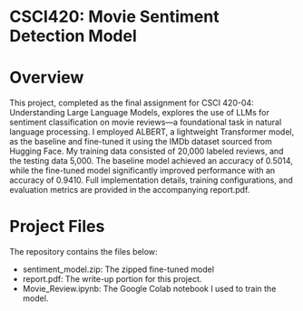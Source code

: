 # CSCI420: Movie Sentiment Detection Model



# **Overview** 
This project, completed as the final assignment for CSCI 420-04: Understanding Large Language Models, explores the use of LLMs for sentiment classification on movie reviews—a foundational task in natural language processing. I employed ALBERT, a lightweight Transformer model, as the baseline and fine-tuned it using the IMDb dataset sourced from Hugging Face. My training data consisted of 20,000 labeled reviews, and the testing data 5,000. The baseline model achieved an accuracy of 0.5014, while the fine-tuned model significantly improved performance with an accuracy of 0.9410. Full implementation details, training configurations, and evaluation metrics are provided in the accompanying report.pdf.

# **Project Files**
The repository contains the files below:

* sentiment_model.zip: The zipped fine-tuned model
* report.pdf: The write-up portion for this project.
* Movie_Review.ipynb: The Google Colab notebook I used to train the model.

